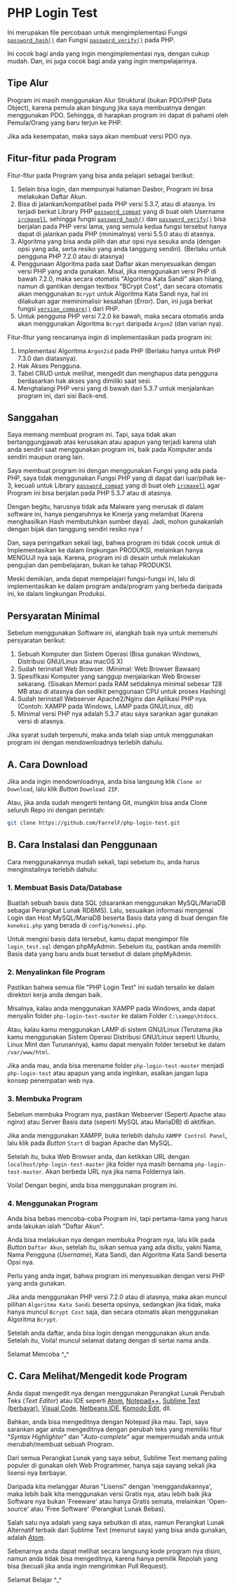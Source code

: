 # PHP Login Test
Ini merupakan file percobaan untuk mengimplementasi Fungsi [`password_hash()`](https://secure.php.net/manual/en/function.password-hash.php) dan Fungsi [`password_verify()`](https://secure.php.net/manual/en/function.password-verify.php) pada PHP.

Ini cocok bagi anda yang ingin mengimplementasi nya, dengan cukup mudah. Dan, ini juga cocok bagi anda yang ingin mempelajarinya.


## Tipe Alur
Program ini masih menggunakan Alur Struktural (bukan PDO/PHP Data Object), karena pemula akan bingung jika saya membuatnya dengan menggunakan PDO. Sehingga, di harapkan program ini dapat di pahami oleh Pemula/Orang yang baru terjun ke PHP.

Jika ada kesempatan, maka saya akan membuat versi PDO nya.

## Fitur-fitur pada Program
Fitur-fitur pada Program yang bisa anda pelajari sebagai berikut:

1. Selain bisa login, dan mempunyai halaman Dasbor, Program ini bisa melakukan Daftar Akun.
2. Bisa di jalankan/kompatibel pada PHP versi 5.3.7, atau di atasnya. Ini terjadi berkat Library PHP [`password_compat`](https://github.com/ircmaxell/password_compat) yang di buat oleh Username [`ircmaxell`](https://github.com/ircmaxell), sehingga fungsi [`password_hash()`](https://secure.php.net/manual/en/function.password-hash.php) dan [`password_verify()`](https://secure.php.net/manual/en/function.password-verify.php) bisa berjalan pada PHP versi lama, yang semula kedua fungsi tersebut hanya dapat di jalankan pada PHP (minimalnya) versi 5.5.0 atau di atasnya.
3. Algoritma yang bisa anda pilih dan atur opsi nya sesuka anda (dengan opsi yang ada, serta resiko yang anda tanggung sendiri). (Berlaku untuk pengguna PHP 7.2.0 atau di atasnya)
4. Penggunaan Algoritma pada saat Daftar akan menyesuaikan dengan versi PHP yang anda gunakan. Misal, jika menggunakan versi PHP di bawah 7.2.0, maka secara otomatis "Algoritma Kata Sandi" akan hilang, namun di gantikan dengan textbox "BCrypt Cost", dan secara otomatis akan menggunakan `Bcrypt` untuk Algoritma Kata Sandi nya, hal ini dilakukan agar meminimalisir kesalahan (*Error*). Dan, ini juga berkat fungsi [`version_compare()`](https://secure.php.net/manual/en/function.version-compare.php) dari PHP.
5. Untuk pengguna PHP versi 7.2.0 ke bawah, maka secara otomatis anda akan menggunakan Algoritma `Bcrypt` daripada `Argon2` (dan varian nya).

Fitur-fitur yang rencananya ingin di implementasikan pada program ini:
1. Implementasi Algoritma `Argon2id` pada PHP (Berlaku hanya untuk PHP 7.3.0 dan diatasnya).
2. Hak Akses Pengguna.
3. Tabel CRUD untuk melihat, mengedit dan menghapus data pengguna berdasarkan hak akses yang dimiliki saat sesi.
4. Menghalangi PHP versi yang di bawah dari 5.3.7 untuk menjalankan program ini, dari sisi Back-end.


## Sanggahan
Saya memang membuat program ini. Tapi, saya tidak akan bertanggungjawab atas kerusakan atau apapun yang terjadi karena ulah anda sendiri saat menggunakan program ini, baik pada Komputer anda sendiri maupun orang lain.

Saya membuat program ini dengan menggunakan Fungsi yang ada pada PHP, saya tidak menggunakan Fungsi PHP yang di dapat dari luar/pihak ke-3, kecuali untuk Library [`password_compat`](https://github.com/ircmaxell/password_compat) yang di buat oleh [`ircmaxell`](https://github.com/ircmaxell) agar Program ini bisa berjalan pada PHP 5.3.7 atau di atasnya.

Dengan begitu, harusnya tidak ada Malware yang merusak di dalam software ini, hanya pengaruhnya ke Kinerja yang melambat (Karena menghasilkan Hash membutuhkan sumber daya). Jadi, mohon gunakanlah dengan bijak dan tanggung sendiri resiko nya !

Dan, saya peringatkan sekali lagi, bahwa program ini tidak cocok untuk di Implementasikan ke dalam lingkungan PRODUKSI, melainkan hanya MENGUJI nya saja. Karena, program ini di desain untuk melakukan pengujian dan pembelajaran, bukan ke tahap PRODUKSI.

Meski demikian, anda dapat mempelajari fungsi-fungsi ini, lalu di implementasikan ke dalam program anda/program yang berbeda daripada ini, ke dalam lingkungan Produksi.

## Persyaratan Minimal
Sebelum menggunakan Software ini, alangkah baik nya untuk memenuhi persyaratan berikut:

1. Sebuah Komputer dan Sistem Operasi (Bisa gunakan Windows, Distribusi GNU/Linux atau macOS X)
2. Sudah terinstall Web Browser. (Minimal: Web Browser Bawaan)
3. Spesifikasi Komputer yang sanggup menjalankan Web Browser sekarang. (Sisakan Memori pada RAM setidaknya minimal sebesar 128 MB atau di atasnya dan sedikit penggunaan CPU untuk proses Hashing)
4. Sudah terinstall Webserver Apache2/Nginx dan Aplikasi PHP nya. (Contoh: XAMPP pada Windows, LAMP pada GNU/Linux, dll)
5. Minimal versi PHP nya adalah 5.3.7 atau saya sarankan agar gunakan versi di atasnya.

Jika syarat sudah terpenuhi, maka anda telah siap untuk menggunakan program ini dengan mendownloadnya terlebih dahulu.

## A. Cara Download
Jika anda ingin mendownloadnya, anda bisa langsung klik `Clone or Download`, lalu klik *Button* `Download ZIP`.

Atau, jika anda sudah mengerti tentang Git, mungkin bisa anda Clone seluruh Repo ini dengan perintah:
```sh
git clone https://github.com/FarrelF/php-login-test.git
```

## B. Cara Instalasi dan Penggunaan
Cara menggunakannya mudah sekali, tapi sebelum itu, anda harus menginstallnya terlebih dahulu:

### 1. Membuat Basis Data/Database
Buatlah sebuah basis data SQL (disarankan menggunakan MySQL/MariaDB sebagai Perangkat Lunak RDBMS). Lalu, sesuaikan informasi mengenai Login dan Host MySQL/MariaDB beserta Basis data yang di buat dengan file `koneksi.php` yang berada di `config/koneksi.php`.

Untuk mengisi basis data tersebut, kamu dapat mengimpor file `login_test.sql` dengan phpMyAdmin. Sebelum itu, pastikan anda memilih Basis data yang baru anda buat tersebut di dalam phpMyAdmin.

### 2. Menyalinkan file Program
Pastikan bahwa semua file "PHP Login Test" ini sudah tersalin ke dalam direktori kerja anda dengan baik.

Misalnya, kalau anda menggunakan XAMPP pada Windows, anda dapat menyalin folder `php-login-test-master` ke dalam Folder `C:\xampp\htdocs`.

Atau, kalau kamu menggunakan LAMP di sistem GNU/Linux (Terutama jika kamu menggunakan Sistem Operasi Distribusi GNU/Linux seperti Ubuntu, Linux Mint dan Turunannya), kamu dapat menyalin folder tersebut ke dalam `/var/www/html`.

Jika anda mau, anda bisa merename folder `php-login-test-master` menjadi `php-login-test` atau apapun yang anda inginkan, asalkan jangan lupa konsep penempatan web nya.

### 3. Membuka Program
Sebelum membuka Program nya, pastikan Webserver (Seperti Apache atau nginx) atau Server Basis data (seperti MySQL atau MariaDB) di aktifkan.

Jika anda menggunakan XAMPP, buka terlebih dahulu `XAMPP Control Panel`, lalu klik pada *Button* `Start` di bagian Apache dan MySQL.

Setelah itu, buka Web Browser anda, dan ketikkan URL dengan `localhost/php-login-test-master` jika folder nya masih bernama `php-login-test-master`. Akan berbeda URL nya jika nama Foldernya lain.

Voila! Dengan begini, anda bisa menggunakan program ini.

### 4. Menggunakan Program
Anda bisa bebas mencoba-coba Program ini, tapi pertama-tama yang harus anda lakukan ialah "Daftar Akun".

Anda bisa melakukan nya dengan membuka Program nya, lalu klik pada *Button* `Daftar Akun`, setelah itu, isikan semua yang ada disitu, yakni Nama, Nama Pengguna (*Username*), Kata Sandi, dan Algoritma Kata Sandi beserta Opsi nya.

Perlu yang anda ingat, bahwa program ini menyesuaikan dengan versi PHP yang anda gunakan.

Jika anda menggunakan PHP versi 7.2.0 atau di atasnya, maka akan muncul pilihan `Algoritma Kata Sandi` beserta opsinya, sedangkan jika tidak, maka hanya muncul `Bcrypt Cost` saja, dan secara otomatis akan menggunakan Algoritma `Bcrypt`.

Setelah anda daftar, anda bisa login dengan menggunakan akun anda. Setelah itu, Voila! muncul selamat datang dengan di sertai nama anda.

Selamat Mencoba \^\_\^

## C. Cara Melihat/Mengedit kode Program
Anda dapat mengedit nya dengan menggunakan Perangkat Lunak Perubah Teks (*Text Editor*) atau IDE seperti [Atom](https://atom.io), [Notepad++](https://notepad-plus-plus.org), [Sublime Text (berbayar)](https://www.sublimetext.com/), [Visual Code](https://code.visualstudio.com/), [Netbeans IDE](https://netbeans.org/), [Komodo Edit](https://www.activestate.com/products/komodo-edit/), dll.

Bahkan, anda bisa mengeditnya dengan Notepad jika mau. Tapi, saya sarankan agar anda mengeditnya dengan perubah teks yang memiliki fitur "*Syntax Highlighter*" dan "*Auto-complete*" agar mempermudah anda untuk merubah/membuat sebuah Program.

Dari semua Perangkat Lunak yang saya sebut, Sublime Text memang paling populer di gunakan oleh Web Programmer, hanya saja sayang sekali jika lisensi nya berbayar.

Daripada kita melanggar Aturan "Lisensi" dengan 'menggandakannya', maka lebih baik kita menggunakan versi Gratis nya, atau lebih baik jika Software nya bukan 'Freeware' atau hanya Gratis semata, melainkan 'Open-source' atau 'Free Software' (Perangkat Lunak Bebas).

Salah satu nya adalah yang saya sebutkan di atas, namun Perangkat Lunak Alternatif terbaik dari Sublime Text (menurut saya) yang bisa anda gunakan, adalah [Atom](https://atom.io).

Sebenarnya anda dapat melihat secara langsung kode program nya disini, namun anda tidak bisa mengeditnya, karena hanya pemilik Repolah yang bisa (kecuali jika anda ingin mengirimkan Pull Request).

Selamat Belajar \^\_\^

